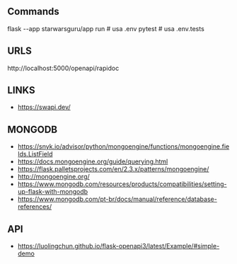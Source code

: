 ## Commands

flask --app starwarsguru/app run   # usa .env
pytest                             # usa .env.tests


## URLS

http://localhost:5000/openapi/rapidoc



## LINKS
- https://swapi.dev/
## MONGODB
- https://snyk.io/advisor/python/mongoengine/functions/mongoengine.fields.ListField
- https://docs.mongoengine.org/guide/querying.html
- https://flask.palletsprojects.com/en/2.3.x/patterns/mongoengine/
- http://mongoengine.org/
- https://www.mongodb.com/resources/products/compatibilities/setting-up-flask-with-mongodb
- https://www.mongodb.com/pt-br/docs/manual/reference/database-references/
## API
- https://luolingchun.github.io/flask-openapi3/latest/Example/#simple-demo
